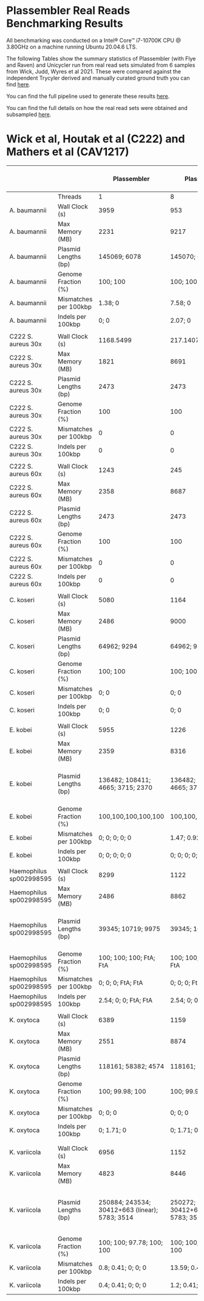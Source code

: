 # Plassembler Real Reads Benchmarking Results 

All benchmarking was conducted on a Intel® Core™ i7-10700K CPU @ 3.80GHz on a machine running Ubuntu 20.04.6 LTS. 

The following Tables show the summary statistics of Plassembler (with Flye and Raven) and Unicycler run from real read sets simulated from 6 samples from Wick, Judd, Wyres et al 2021. These were compared against the independent Trycyler derived and manually curated ground truth you can find [here](https://github.com/rrwick/Small-plasmid-Nanopore/blob/main/method.md).

You can find the full pipeline used to generate these results [here](https://github.com/gbouras13/plassembler_simulation_benchmarking).

You can find the full details on how the real read sets were obtained and subsampled [here](docs/fastqs.md).


Wick et al, Houtak et al (C222) and Mathers et al (CAV1217)
=================================

|                         |                       | Plassembler                                    | Plassembler                                    | Plassembler                                    | Unicycler                                      | Unicycler                                      | Unicycler                                      | Ground Truth Length                        | Flye Length (From Plassembler) |
| ----------------------- | --------------------- | ---------------------------------------------- | ---------------------------------------------- | ---------------------------------------------- | ---------------------------------------------- | ---------------------------------------------- | ---------------------------------------------- | ------------------------------------------ | ------------------------------ |
|                         | Threads               | 1                                              | 8                                              | 16                                             | 1                                              | 8                                              | 16                                             |                                            |                                |
| A. baumannii            | Wall Clock (s)        | 3959                                           | 953                                            | 476                                            | 46227                                          | 7442                                           | 3649                                           |                                            |                                |
| A. baumannii            | Max Memory (MB)       | 2231                                           | 9217                                           | 15816                                          | 5180                                           | 7003                                           | 14041                                          |                                            |                                |
| A. baumannii            | Plasmid Lengths (bp)  | 145069; 6078                                   | 145070; 6078                                   | 145068; 6078                                   | 145069; 6078                                   | 145069; 6078                                   | 145069; 6078                                   | 145069; 6078                               | 145024; 12158                  |
| A. baumannii            | Genome Fraction (%)   | 100; 100                                       | 100; 100                                       | 100; 100                                       | 100; 100                                       | 100; 100                                       | 100; 100                                       |                                            |                                |
| A. baumannii            | Mismatches per 100kbp | 1.38; 0                                        | 7.58; 0                                        | 2.07; 0                                        | 18.19; 0                                       | 18.19; 0                                       | 18.19; 0                                       |                                            |                                |
| A. baumannii            | Indels per 100kbp     | 0; 0                                           | 2.07; 0                                        | 0.69; 0                                        | 0.63; 0                                        | 0.63; 0                                        | 0.63; 0                                        |                                            |                                |
|                         |                       |                                                |                                                |                                                |                                                |                                                |                                                |                                            |                                |
| C222 S. aureus 30x      | Wall Clock (s)        | 1168.5499                                      | 217.1407                                       | 200.3126                                       | 23910.1907                                     | 2889.0714                                      | 1947.4743                                      |                                            |                                |
| C222 S. aureus 30x      | Max Memory (MB)       | 1821                                           | 8691                                           | 4788                                           | 3385                                           | 6779                                           | 12504.45                                       |                                            |                                |
| C222 S. aureus 30x      | Plasmid Lengths (bp)  | 2473                                           | 2473                                           | 2473                                           | 2473                                           | 2473                                           | 2473                                           | 2473                                       | 2471                           |
| C222 S. aureus 30x      | Genome Fraction (%)   | 100                                            | 100                                            | 100                                            | 100                                            | 100                                            | 100                                            |                                            |                                |
| C222 S. aureus 30x      | Mismatches per 100kbp | 0                                              | 0                                              | 0                                              | 0                                              | 0                                              | 0                                              |                                            |                                |
| C222 S. aureus 30x      | Indels per 100kbp     | 0                                              | 0                                              | 0                                              | 0                                              | 0                                              | 0                                              |                                            |                                |
|                         |                       |                                                |                                                |                                                |                                                |                                                |                                                |                                            |                                |
| C222 S. aureus 60x      | Wall Clock (s)        | 1243                                           | 245                                            | 219.07                                         | 31093.06                                       | 3679.12                                        | 2420.97                                        |                                            |                                |
| C222 S. aureus 60x      | Max Memory (MB)       | 2358                                           | 8687                                           | 4700                                           | 3385                                           | 6958                                           | 13553.79                                       |                                            |                                |
| C222 S. aureus 60x      | Plasmid Lengths (bp)  | 2473                                           | 2473                                           | 2473                                           | 2473                                           | 2473                                           | 2473                                           | 2473                                       | 2471                           |
| C222 S. aureus 60x      | Genome Fraction (%)   | 100                                            | 100                                            | 100                                            | 100                                            | 100                                            | 100                                            |                                            |                                |
| C222 S. aureus 60x      | Mismatches per 100kbp | 0                                              | 0                                              | 0                                              | 0                                              | 0                                              | 0                                              |                                            |                                |
| C222 S. aureus 60x      | Indels per 100kbp     | 0                                              | 0                                              | 0                                              | 0                                              | 0                                              | 0                                              |                                            |                                |
|                         |                       |                                                |                                                |                                                |                                                |                                                |                                                |                                            |                                |
| C. koseri               | Wall Clock (s)        | 5080                                           | 1164                                           | 664                                            | 46448                                          | 7518                                           | 3695.6499                                      |                                            |                                |
| C. koseri               | Max Memory (MB)       | 2486                                           | 9000                                           | 13084                                          | 4868                                           | 7781                                           | 14041.38                                       |                                            |                                |
| C. koseri               | Plasmid Lengths (bp)  | 64962; 9294                                    | 64962; 9294                                    | 64962; 9294                                    | 64962; 9294                                    | 64962; 9294                                    | 64962; 9294                                    | 64962; 9294                                | 64931; 9287                    |
| C. koseri               | Genome Fraction (%)   | 100; 100                                       | 100; 100                                       | 100; 100                                       | 100; 100                                       | 100; 100                                       | 100; 100                                       |                                            |                                |
| C. koseri               | Mismatches per 100kbp | 0; 0                                           | 0; 0                                           | 0; 0                                           | 0; 0                                           | 0; 0                                           | 0; 0                                           |                                            |                                |
| C. koseri               | Indels per 100kbp     | 0; 0                                           | 0; 0                                           | 0; 0                                           | 0; 0                                           | 0; 0                                           | 0; 0                                           |                                            |                                |
|                         |                       |                                                |                                                |                                                |                                                |                                                |                                                |                                            |                                |
| E. kobei                | Wall Clock (s)        | 5955                                           | 1226                                           | 955                                            | 50203                                          | 7752                                           | 4112.6985                                      |                                            |                                |
| E. kobei                | Max Memory (MB)       | 2359                                           | 8316                                           | 5538                                           | 4473                                           | 7616                                           | 14062.13                                       |                                            |                                |
| E. kobei                | Plasmid Lengths (bp)  | 136482; 108411; 4665; 3715; 2370               | 136482; 108411; 4665; 3715; 2370               | 136478; 108411; 4665; 3715; 2370               | 136482; 108411; 4665; 3715; 2370               | 136482; 108411; 4665; 3715; 2370               | 136482; 108411; 4665; 3715; 2370               | 136482; 108411; 4665; 3715; 2370           | 136409; 108359                 |
| E. kobei                | Genome Fraction (%)   | 100,100,100,100,100                            | 100,100,100,100,100                            | 100,100,100,100,100                            | 100,100,100,100,100                            | 100,100,100,100,100                            | 100,100,100,100,100                            |                                            |                                |
| E. kobei                | Mismatches per 100kbp | 0; 0; 0; 0; 0                                  | 1.47; 0.92; 0; 0; 0                            | 0.73; 0; 0; 0; 0                               | 137.47; 3.6; 0; 0; 0                           | 137.47; 3.6; 0; 0; 0                           | 137.47; 3.6; 0; 0; 0                           |                                            |                                |
| E. kobei                | Indels per 100kbp     | 0; 0; 0; 0; 0                                  | 0; 0; 0; 0; 0                                  | 2.2; 0; 0; 0; 0                                | 4.68; 0; 0; 0; 0                               | 4.68; 0; 0; 0; 0                               | 4.68; 0; 0; 0; 0                               |                                            |                                |
|                         |                       |                                                |                                                |                                                |                                                |                                                |                                                |                                            |                                |
| Haemophilus sp002998595 | Wall Clock (s)        | 8299                                           | 1122                                           | 751.2137                                       | 37282                                          | 4509                                           | 2944                                           |                                            |                                |
| Haemophilus sp002998595 | Max Memory (MB)       | 2486                                           | 8862                                           | 16397.36                                       | 4064                                           | 7455                                           | 14041                                          |                                            |                                |
| Haemophilus sp002998595 | Plasmid Lengths (bp)  | 39345; 10719; 9975                             | 39345; 10719; 9975                             | 39345; 10719; 9975                             | 39345; 10719; 9975                             | 39345; 10719; 9975                             | 39345; 10719; 9975                             | 39398; 10719; 9975; 7392; 5675             | 39384; 21380; 19932; FtA; 5667 |
| Haemophilus sp002998595 | Genome Fraction (%)   | 100; 100; 100; FtA; FtA                        | 100; 100; 100; FtA; FtA                        | 100; 100; 100; FtA; FtA                        | 100; 100; 100; FtA; FtA                        | 100; 100; 100; FtA; FtA                        | 100; 100; 100; FtA; FtA                        |                                            |                                |
| Haemophilus sp002998595 | Mismatches per 100kbp | 0; 0; 0; FtA; FtA                              | 0; 0; 0; FtA; FtA                              | 0; 0; 0; FtA; FtA                              | 0; 0; 0; FtA; FtA                              | 0; 0; 0; FtA; FtA                              | 0; 0; 0; FtA; FtA                              |                                            |                                |
| Haemophilus sp002998595 | Indels per 100kbp     | 2.54; 0; 0; FtA; FtA                           | 2.54; 0; 0; FtA; FtA                           | 2.54; 0; 0; FtA; FtA                           | 2.54; 0; 0; FtA; FtA                           | 2.54; 0; 0; FtA; FtA                           | 2.54; 0; 0; FtA; FtA                           |                                            |                                |
|                         |                       |                                                |                                                |                                                |                                                |                                                |                                                |                                            |                                |
| K. oxytoca              | Wall Clock (s)        | 6389                                           | 1159                                           | 711                                            | 58823                                          | 9659                                           | 5036.2259                                      |                                            |                                |
| K. oxytoca              | Max Memory (MB)       | 2551                                           | 8874                                           | 17098                                          | 5832                                           | 8128                                           | 14041.44                                       |                                            |                                |
| K. oxytoca              | Plasmid Lengths (bp)  | 118161; 58382; 4574                            | 118161; 58382; 4574                            | 118161; 58382; 4574                            | 118161; 58472; 4574                            | 118161; 58472; 4574                            | 118161; 58472; 4574                            | 118161; 58472; 4574                        | 118092; 58416; 9133            |
| K. oxytoca              | Genome Fraction (%)   | 100; 99.98; 100                                | 100; 99.98; 100                                | 100; 99.98; 100                                | 100; 99.98; 100                                | 100; 99.98; 100                                | 100; 99.98; 100                                |                                            |                                |
| K. oxytoca              | Mismatches per 100kbp | 0; 0; 0                                        | 0; 0; 0                                        | 0; 0; 0                                        | 325.01; 0; 0                                   | 325.01; 0; 0                                   | 325.01; 0; 0                                   |                                            |                                |
| K. oxytoca              | Indels per 100kbp     | 0; 1.71; 0                                     | 0; 1.71; 0                                     | 0; 1.71; 0                                     | 10.56; 0; 0                                    | 10.56; 0; 0                                    | 10.56; 0; 0                                    |                                            |                                |
|                         |                       |                                                |                                                |                                                |                                                |                                                |                                                |                                            |                                |
|                         |                       |                                                |                                                |                                                |                                                |                                                |                                                |                                            |                                |
| K. variicola            | Wall Clock (s)        | 6956                                           | 1152                                           | 693                                            | 51865                                          | 7481                                           | 4057                                           |                                            |                                |
| K. variicola            | Max Memory (MB)       | 4823                                           | 8446                                           | 6833                                           | 3583                                           | 7100                                           | 13647                                          |                                            |                                |
| K. variicola            | Plasmid Lengths (bp)  | 250884; 243534; 30412+663 (linear); 5783; 3514 | 250272; 243534; 30412+663 (linear); 5783; 3514 | 250884; 243534; 30412+663 (linear); 5783; 3514 | 250902; 243534; 30412+663 (linear); 5783; 3514 | 250902; 243534; 30412+663 (linear); 5783; 3514 | 250902; 243534; 30412+663 (linear); 5783; 3514 | 250980; 243620; 31780 (linear); 5783; 3514 | 250828; 243496; 31698; 5777    |
| K. variicola            | Genome Fraction (%)   | 100; 100; 97.78; 100; 100                      | 100; 100; 97.78; 100; 100                      | 100; 100; 97.78; 100; 100                      | 100; 100; 97.78; 100; 100                      | 100; 100; 97.78; 100; 100                      | 100; 100; 97.78; 100; 100                      |                                            |                                |
| K. variicola            | Mismatches per 100kbp | 0.8; 0.41; 0; 0; 0                             | 13.59; 0.41; 0; 0; 0                           | 0.8; 0.41; 0; 0; 0                             | 105.81; 0.41; 0; 0; 0                          | 105.81; 0.41; 0; 0; 0                          | 105.81; 0.41; 0; 0; 0                          |                                            |                                |
| K. variicola            | Indels per 100kbp     | 0.4; 0.41; 0; 0; 0                             | 1.2; 0.41; 0; 0; 0                             | 0.8; 0.41; 0; 0; 0                             | 3.54; 0.41; 0; 0; 0                            | 3.54; 0.41; 0; 0; 0                            | 3.54; 0.41; 0; 0; 0                            |                                            |                                |